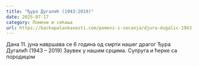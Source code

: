 ```yaml
---
title: "Ђура Дугалић (1943-2019)"
date: 2025-07-17
category: Помени и сећања
url: https://backapalankavesti.com/pomeni-i-secanja/djura-dugalic-1943-2019/
---
```


Дана 11. јуна навршава се 6 година од смрти нашег драгог
Ђура Дугалић
(1943 – 2019)
Заувек у нашим срцима. 
Супруга и ћерке са породицом
